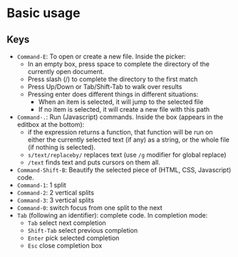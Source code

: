 Basic usage
===========

Keys
----

* `Command-E`: To open or create a new file. Inside the picker:
    * In an empty box, press space to complete the directory of the currently open document.
    * Press slash (/) to complete the directory to the first match
    * Press Up/Down or Tab/Shift-Tab to walk over results
    * Pressing enter does different things in different situations:
        * When an item is selected, it will jump to the selected file
        * If no item is selected, it will create a new file with this path
* `Command-.`: Run (Javascript) commands. Inside the box (appears in the editbox at the bottom):
    * if the expression returns a function, that function will be run on either
      the currently selected text (if any) as a string, or the whole file
      (if nothing is selected).
    * `s/text/replaceby/` replaces text (use `/g` modifier for global replace)
    * `/text` finds text and puts cursors on them all.
* `Command-Shift-B`: Beautify the selected piece of (HTML, CSS, Javascript) code.
* `Command-1`: 1 split
* `Command-2`: 2 vertical splits
* `Command-3`: 3 vertical splits
* `Command-0`: switch focus from one split to the next
* `Tab` (following an identifier): complete code. In completion mode:
    * `Tab` select next completion
    * `Shift-Tab` select previous completion
    * `Enter` pick selected completion
    * `Esc` close completion box